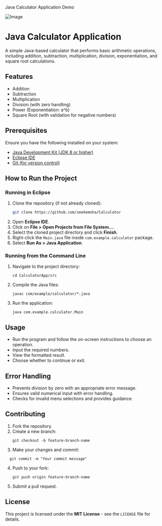 Java Calculator Application Demo

![Image](https://github.com/user-attachments/assets/2fb5d250-123a-4628-95af-48f6986d0497)

# Java Calculator Application

A simple Java-based calculator that performs basic arithmetic operations, including addition, subtraction, multiplication, division, exponentiation, and square root calculations.

## Features
- Addition
- Subtraction
- Multiplication
- Division (with zero handling)
- Power (Exponentiation: a^b)
- Square Root (with validation for negative numbers)

## Prerequisites
Ensure you have the following installed on your system:
- [Java Development Kit (JDK 8 or higher)](https://www.oracle.com/java/technologies/javase-jdk8-downloads.html)
- [Eclipse IDE](https://www.eclipse.org/downloads/)
- [Git (for version control)](https://git-scm.com/)

## How to Run the Project

### Running in Eclipse
1. Clone the repository (if not already cloned):
   ```sh
   git clone https://github.com/smokemoha/Calculator
   ```
2. Open **Eclipse IDE**.
3. Click on **File > Open Projects from File System...**.
4. Select the cloned project directory and click **Finish**.
5. Right-click the `Main.java` file inside `com.example.calculator` package.
6. Select **Run As > Java Application**.

### Running from the Command Line
1. Navigate to the project directory:
   ```
   cd CalculatorApp/src
   ```
2. Compile the Java files:
   ```
   javac com/example/calculator/*.java
   ```
3. Run the application:
   ```
   java com.example.calculator.Main
   ```

## Usage
- Run the program and follow the on-screen instructions to choose an operation.
- Input the required numbers.
- View the formatted result.
- Choose whether to continue or exit.

## Error Handling
- Prevents division by zero with an appropriate error message.
- Ensures valid numerical input with error handling.
- Checks for invalid menu selections and provides guidance.

## Contributing
1. Fork the repository.
2. Create a new branch:
    ```
   git checkout -b feature-branch-name
   ```
3. Make your changes and commit:
 ```
   git commit -m "Your commit message"
   ```
4. Push to your fork:
   ```
   git push origin feature-branch-name
   ```
5. Submit a pull request.

## License
This project is licensed under the **MIT License** - see the `LICENSE` file for details.



